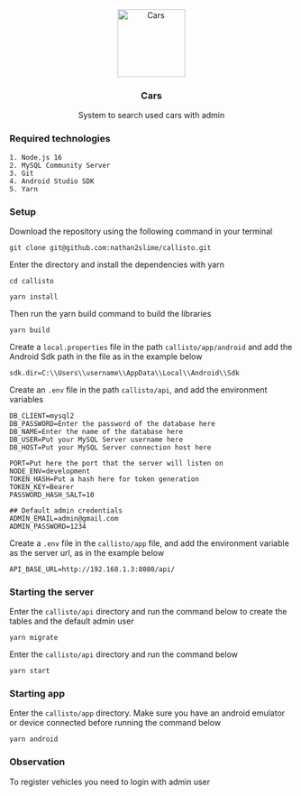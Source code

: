 <div align="center">
  <a href="#">
    <img src="https://github.com/nathan2slime/cars/blob/master/client/assets/cars_wall.svg" alt="Cars" width="120" height="120">
  </a>

  <h3 align="center">Cars</h3>

  <p align="center">
    System to search used cars with admin
  </p>
</div>

### Required technologies

```
1. Node.js 16
2. MySQL Community Server
3. Git
4. Android Studio SDK
5. Yarn
```

### Setup

Download the repository using the following command in your terminal

```
git clone git@github.com:nathan2slime/callisto.git
```

Enter the directory and install the dependencies with yarn

```
cd callisto
```

```
yarn install
```

Then run the yarn build command to build the libraries

```
yarn build
```

Create a `local.properties` file in the path `callisto/app/android` and add the Android Sdk path in the file as in the example below

```
sdk.dir=C:\\Users\\username\\AppData\\Local\\Android\\Sdk
```

Create an `.env` file in the path `callisto/api`, and add the environment variables

```
DB_CLIENT=mysql2
DB_PASSWORD=Enter the password of the database here
DB_NAME=Enter the name of the database here
DB_USER=Put your MySQL Server username here
DB_HOST=Put your MySQL Server connection host here

PORT=Put here the port that the server will listen on
NODE_ENV=development
TOKEN_HASH=Put a hash here for token generation
TOKEN_KEY=Bearer
PASSWORD_HASH_SALT=10

## Default admin credentials
ADMIN_EMAIL=admin@gmail.com
ADMIN_PASSWORD=1234
```

Create a `.env` file in the `callisto/app` file, and add the environment variable as the server url, as in the example below

```
API_BASE_URL=http://192.168.1.3:8080/api/
```

### Starting the server

Enter the `callisto/api` directory and run the command below to create the tables and the default admin user

```
yarn migrate
```

Enter the `callisto/api` directory and run the command below

```
yarn start
```

### Starting app

Enter the `callisto/app` directory. Make sure you have an android emulator or device connected before running the command below

```
yarn android
```

### Observation

To register vehicles you need to login with admin user
